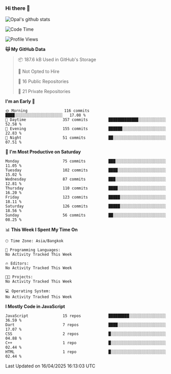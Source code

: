 ### Hi there 👋

![Opal's github stats](https://github-readme-stats.vercel.app/api?username=coolkidneversleep&count_private=true&show_icons=true&theme=radical)


<!--START_SECTION:waka-->
![Code Time](http://img.shields.io/badge/Code%20Time-64%20hrs%2038%20mins-blue)

![Profile Views](http://img.shields.io/badge/Profile%20Views-0-blue)

**🐱 My GitHub Data** 

> 📦 187.6 kB Used in GitHub's Storage 
 > 
> 🚫 Not Opted to Hire
 > 
> 📜 16 Public Repositories 
 > 
> 🔑 21 Private Repositories 
 > 
**I'm an Early 🐤** 

```text
🌞 Morning                116 commits         ████░░░░░░░░░░░░░░░░░░░░░   17.08 % 
🌆 Daytime                357 commits         █████████████░░░░░░░░░░░░   52.58 % 
🌃 Evening                155 commits         ██████░░░░░░░░░░░░░░░░░░░   22.83 % 
🌙 Night                  51 commits          ██░░░░░░░░░░░░░░░░░░░░░░░   07.51 % 
```
📅 **I'm Most Productive on Saturday** 

```text
Monday                   75 commits          ███░░░░░░░░░░░░░░░░░░░░░░   11.05 % 
Tuesday                  102 commits         ████░░░░░░░░░░░░░░░░░░░░░   15.02 % 
Wednesday                87 commits          ███░░░░░░░░░░░░░░░░░░░░░░   12.81 % 
Thursday                 110 commits         ████░░░░░░░░░░░░░░░░░░░░░   16.20 % 
Friday                   123 commits         █████░░░░░░░░░░░░░░░░░░░░   18.11 % 
Saturday                 126 commits         █████░░░░░░░░░░░░░░░░░░░░   18.56 % 
Sunday                   56 commits          ██░░░░░░░░░░░░░░░░░░░░░░░   08.25 % 
```


📊 **This Week I Spent My Time On** 

```text
🕑︎ Time Zone: Asia/Bangkok

💬 Programming Languages: 
No Activity Tracked This Week

🔥 Editors: 
No Activity Tracked This Week

🐱‍💻 Projects: 
No Activity Tracked This Week

💻 Operating System: 
No Activity Tracked This Week
```

**I Mostly Code in JavaScript** 

```text
JavaScript               15 repos            █████████░░░░░░░░░░░░░░░░   36.59 % 
Dart                     7 repos             ████░░░░░░░░░░░░░░░░░░░░░   17.07 % 
CSS                      2 repos             █░░░░░░░░░░░░░░░░░░░░░░░░   04.88 % 
C++                      1 repo              █░░░░░░░░░░░░░░░░░░░░░░░░   02.44 % 
HTML                     1 repo              █░░░░░░░░░░░░░░░░░░░░░░░░   02.44 % 
```




 Last Updated on 16/04/2025 16:13:03 UTC
<!--END_SECTION:waka-->
